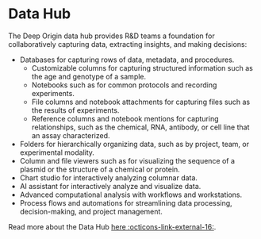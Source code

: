 # Data Hub

The Deep Origin data hub provides R&D teams a foundation for collaboratively capturing data, extracting insights, and making decisions:

- Databases for capturing rows of data, metadata, and procedures.
    - Customizable columns for capturing structured information such as the age and genotype of a sample.
    - Notebooks such as for common protocols and recording experiments.
    - File columns and notebook attachments for capturing files such as the results of experiments.
    - Reference columns and notebook mentions for capturing relationships, such as the chemical, RNA, antibody, or cell line that an assay characterized.
- Folders for hierarchically organizing data, such as by project, team, or experimental modality.
- Column and file viewers such as for visualizing the sequence of a plasmid or the structure of a chemical or protein.
- Chart studio for interactively analyzing columnar data.
- AI assistant for interactively analyze and visualize data.
- Advanced computational analysis with workflows and workstations.
- Process flows and automations for streamlining data processing, decision-making, and project management.


Read more about the Data Hub [here :octicons-link-external-16:](https://docs.deeporigin.io/docs/os/data-hub).